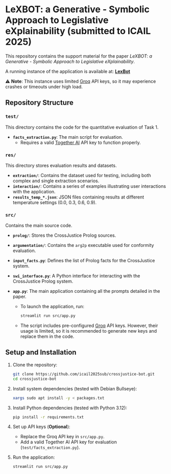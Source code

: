 # LeXBOT: a Generative - Symbolic Approach to Legislative eXplainability (submitted to ICAIL 2025)

This repository contains the support material for the paper *LeXBOT: a Generative - Symbolic Approach to Legislative eXplainability*.

A running instance of the application is available at:  **[LexBot](https://crossjustice-bot.streamlit.app/)**  

⚠ **Note**: This instance uses limited [Groq](https://groq.com/) API keys, so it may experience crashes or timeouts under high load.

## Repository Structure  

### `test/`  
This directory contains the code for the quantitative evaluation of Task 1.  
- **`facts_extraction.py`**: The main script for evaluation.  
  - Requires a valid [Together AI](https://www.together.ai/) API key to function properly.  

### `res/`  
This directory stores evaluation results and datasets.  
- **`extraction/`**: Contains the dataset used for testing, including both complex and single extraction scenarios.
- **`interaction/`**: Contains  a series of examples illustrating user interactions with the application.  
- **`results_temp_*.json`**: JSON files containing results at different temperature settings (0.0, 0.3, 0.6, 0.9).

### `src/`  
Contains the main source code.  
- **`prolog/`**: Stores the CrossJustice Prolog sources.  
- **`argumentation/`**: Contains the `arg2p` executable used for conformity evaluation.  
- **`input_facts.py`**: Defines the list of Prolog facts for the CrossJustice system.  
- **`swi_interface.py`**: A Python interface for interacting with the CrossJustice Prolog system.  
- **`app.py`**: The main application containing all the prompts detailed in the paper.

  - To launch the application, run:  
    ```bash
    streamlit run src/app.py
    ```  
  - The script includes pre-configured [Groq](https://groq.com/) API keys. However, their usage is limited, so it is recommended to generate new keys and replace them in the code.  

## Setup and Installation  

1. Clone the repository:  
   ```bash
   git clone https://github.com/icail2025sub/crossjustice-bot.git
   cd crossjustice-bot
   ```  
2. Install system dependencies (tested with Debian Bullseye):  
   ```bash
   xargs sudo apt install -y < packages.txt
   ```  
3. Install Python dependencies (tested with Python 3.12):  
   ```bash
   pip install -r requirements.txt
   ```  
4. Set up API keys (**Optional**):
   - Replace the Groq API key in `src/app.py`.
   - Add a valid Together AI API key for evaluation (`test/facts_extraction.py`).

5. Run the application:  
   ```bash
   streamlit run src/app.py
   ```  
